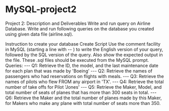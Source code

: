 # MySQL-project2
Project 2: Description and Deliverables 
Write and run query on Airline Database. Write and run following queries on the database you created using given data file (airline.sql).

Instruction to create your database 
Create Script 
Use the comment facility in MySQL (starting a line with -- ) to write the English version of your query, followed by the SQL version of the query. Also show the expected output in the file. These .sql files should be executed from the MySQL prompt.
 Queries: 
--- Q1: Retrieve the ID, the model, and the last maintenance date for each plan that was made by 'Boeing' 
--- Q2: Retrieve the names of passengers who had reservations on flights with meals. 
--- Q3: Retrieve the names of pilots who flew FROM any airport in 'TX'.
 --- Q4: Retrieve the total number of take offs for Pilot 'Jones' 
--- Q5: Retrieve the Maker, Model, and total number of seats of planes that has more than 300 seats in total. 
--- Q6: Retrieve the Maker and the total number of planes made by this Maker, for Makers who make any plane with total number of seats more than 350.
